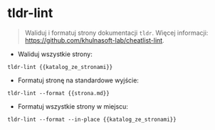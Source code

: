 # tldr-lint

> Waliduj i formatuj strony dokumentacji `tldr`.
> Więcej informacji: <https://github.com/khulnasoft-lab/cheatlist-lint>.

- Waliduj wszystkie strony:

`tldr-lint {{katalog_ze_stronami}}`

- Formatuj stronę na standardowe wyjście:

`tldr-lint --format {{strona.md}}`

- Formatuj wszystkie strony w miejscu:

`tldr-lint --format --in-place {{katalog_ze_stronami}}`
